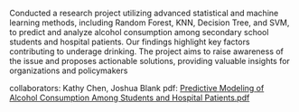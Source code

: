 Conducted a research project utilizing advanced statistical and machine learning methods, including Random Forest, KNN, Decision Tree, and SVM, to predict and analyze alcohol consumption among secondary school students and hospital patients. Our findings highlight key factors contributing to underage drinking. The project aims to raise awareness of the issue and proposes actionable solutions, providing valuable insights for organizations and policymakers

collaborators: Kathy Chen, Joshua Blank
pdf: [Predictive Modeling of Alcohol Consumption Among Students and Hospital Patients.pdf](https://github.com/kathychen55555/Predictive-Modeling-of-Alcohol-Consumption-Among-Students-and-Hospital-Patients/files/15059790/Predictive.Modeling.of.Alcohol.Consumption.Among.Students.and.Hospital.Patients.pdf)
